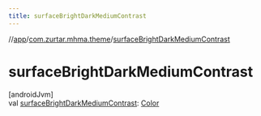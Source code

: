 ```yaml
---
title: surfaceBrightDarkMediumContrast
---
```

//[app](../../index.html)/[com.zurtar.mhma.theme](index.html)/[surfaceBrightDarkMediumContrast](surface-bright-dark-medium-contrast.html)



# surfaceBrightDarkMediumContrast



[androidJvm]\
val [surfaceBrightDarkMediumContrast](surface-bright-dark-medium-contrast.html): [Color](https://developer.android.com/reference/kotlin/androidx/compose/ui/graphics/Color.html)



